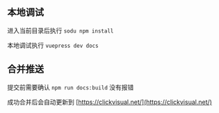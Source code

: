 ## 本地调试

进入当前目录后执行 `sodu npm install`

本地调试执行 `vuepress dev docs`

## 合并推送

提交前需要确认 `npm run docs:build` 没有报错

成功合并后会自动更新到 [https://clickvisual.net/](https://clickvisual.net/)
